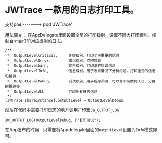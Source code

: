 # JWTrace 一款用的日志打印工具。

支持pod:-------> pod 'JWTrace'

用法简介：
在AppDelegate里面设置全局的打印级别，设置不同大打印级别，控制台才会打印对应级别的日志。

```
/**
 *  OutputLevelCritical,     关键级别，打印至关重要的信息
 *  OutputLevelError,        错误级别，打印错误
 *  OutputLevelWarn,         警告级别，打印潜在错误信息
 *  OutputLevelInfo,         信息级别，用于发布情况下分析问题，打印重要的信息和跳转
 *  OutputLevelDebug,        调试级别，用于程序调试，可以打印函数的入口，分支的跳转等
 *  OutputLevelALL           打印所有日志信息
 */
[JWTrace shareInstance].outputLevel = OutputLevelDebug;
```
然后在代码中需要打印日志的地方调用打印宏`JW_OUTPUT_LOG`

```
JW_OUTPUT_LOG(OutputLevelDebug, @"打印测试");
```

在App发布的时候，只需要将Appdelegate里面的`outputLevel`设置为`Info`模式即可。
